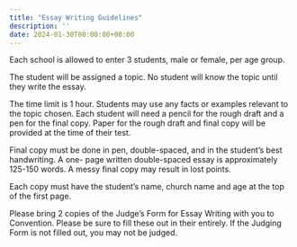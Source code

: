 ```yaml
---
title: "Essay Writing Guidelines"
description: ''
date: 2024-01-30T00:00:00+00:00
---
```


Each school is allowed to enter 3 students, male or female, per age group.

The student will be assigned a topic. No student will know the topic until they write the essay.

The time limit is 1 hour. Students may use any facts or examples relevant to the topic chosen. Each student will need a pencil for the rough draft and a pen for the final copy. Paper for the rough draft and final copy will be provided at the time of their test.

Final copy must be done in pen, double-spaced, and in the student’s best handwriting. A one- page written double-spaced essay is approximately 125-150 words. A messy final copy may result in lost points.

Each copy must have the student’s name, church name and age at the top of the first page.

Please bring 2 copies of the Judge’s Form for Essay Writing with you to Convention. Please be sure to fill these out in their entirely. If the Judging Form is not filled out, you may not be judged.